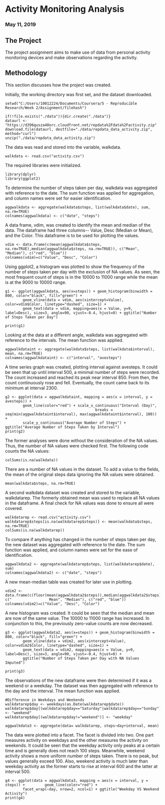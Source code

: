 # Activity Monitoring Analysis
### May 11, 2019

## The Project

The project assignment aims to make use of data from personal activity monitoring devices and make observations regarding the activity.

## Methodology

This section discusses how the project was created.

Initially, the working directory was first set, and the dataset downloaded.
```{r}
setwd("C:/Users/10012224/Documents/Coursera/5 - Reproducible Research/Week 2/Assignment/filehash")
```

```{r}
if(!file.exists("./data")){dir.create("./data")}
dataurl <- "https://d396qusza40orc.cloudfront.net/repdata%2Fdata%2Factivity.zip"
download.file(dataurl, destfile="./data/repdata_data_activity.zip", method="curl")
unzip("./data/repdata_data_activity.zip")
```

The data was read and stored into the variable, walkdata.
```{r}
walkdata <- read.csv("activity.csv")
```

The required libraries were initialized. 
```{r}
library(dplyr)
library(ggplot2)
```

To determine the number of steps taken per day, walkdata was aggregated with reference to the date. The sum function was applied for aggregation, and column names were set for easier identification.
```{r}
aggwalkdata <- aggregate(walkdata$steps, list(walkdata$date), sum, na.rm=TRUE)
colnames(aggwalkdata) <- c("date", "steps")
```

A data frame, vdim, was created to identify the mean and median of the data. The dataframe had three columns-- Value, Desc (Median or Mean), and the Color. This dataframe is to be used for plotting the values.
```{r}
vdim <- data.frame(c(mean(aggwalkdata$steps, na.rm=TRUE),median(aggwalkdata$steps, na.rm=TRUE)), c("Mean", "Median"), c("red", "blue"))
colnames(vdim)=c("Value", "Desc", "Color")
```

Using ggplot2, a histogram was plotted to show the frequency of the number of steps taken per day with the exclusion of NA values. As seen, the most frequent count of steps is in the 10000 to 11000 range while the mean is at the 9000 to 10000 range.
```{r}
g1 <- ggplot(aggwalkdata, aes(x=steps)) + geom_histogram(binwidth = 800, color="black", fill="green") +
        geom_vline(data = vdim, aes(xintercept=Value), color=vdim$Color, linetype="dashed", size=1) +
        geom_text(data = vdim, mapping=aes(x = Value, y=9, label=Desc), size=3, angle=90, vjust=-0.4, hjust=0) + ggtitle("Number of Steps Taken per Day")

print(g1)   
```

Looking at the data at a different angle, walkdata was aggregated with reference to the intervals. The mean function was applied. 
```{r}
aggwalkdataint <- aggregate(walkdata$steps, list(walkdata$interval), mean, na.rm=TRUE)
colnames(aggwalkdataint) <- c("interval", "avesteps")
```

A time series graph was created, plotting interval against avesteps. It could be seen that up until interval 500, a minimal number of steps were recorded. The count increased and reached its peak near interval 850. From then, the count continuously rose and fell. Eventually, the count came back to its minimum at interval 2300.
```{r}
g2 <- ggplot(data = aggwalkdataint, mapping = aes(x = interval, y = avesteps)) + 
        geom_line(color="red") + scale_x_continuous("Interval (Day)", 
                                         breaks = seq(min(aggwalkdataint$interval), max(aggwalkdataint$interval), 100)) +
        scale_y_continuous("Average Number of Steps") + ggtitle("Average Number of Steps Taken by Interval")
print(g2)
```

The former analyses were done without the consideration of the NA values. Thus, the number of NA values were checked first. The following code counts the NA values:
```{r}
colSums(is.na(walkdata))
```

There are a number of NA values in the dataset. To add a value to the fields, the mean of the original steps data ignoring the NA values were obtained.
```{r}
mean(walkdata$steps, na.rm=TRUE)
```

A second walkdata dataset was created and stored to the variable, walkdatarep. The formerly obtained mean was used to replace all NA values in the dataframe. A final check for NA values was done to ensure all were covered.
```{r}
walkdatarep <- read.csv("activity.csv")
walkdatarep$steps[is.na(walkdatarep$steps)] <- mean(walkdata$steps, na.rm=TRUE)
colSums(is.na(walkdatarep))
```

To compare if anything has changed in the number of steps taken per day, the new dataset was aggregated with reference to the date. The sum function was applied, and column names were set for the ease of identification.
```{r}
aggwalkdata2 <- aggregate(walkdatarep$steps, list(walkdatarep$date), sum)
colnames(aggwalkdata2) <- c("date", "steps")
```

A new mean-median table was created for later use in plotting.
```{r}
vdim2 <- data.frame(c(floor(mean(aggwalkdata2$steps)),median(aggwalkdata2$steps)), c("                 Mean", "Median"), c("red", "blue"))
colnames(vdim2)=c("Value", "Desc", "Color")
```

A new histogram was created. It could be seen that the median and mean are now of the same value. The 10000 to 11000 range has increased. In conjunction to this, the previously zero-value counts are now decreased. 
```{r}
g3 <- ggplot(aggwalkdata2, aes(x=steps)) + geom_histogram(binwidth = 800, color="black", fill="green") +
        geom_vline(data = vdim2, aes(xintercept=Value), color=vdim2$Color, linetype="dashed", size=1) +
        geom_text(data = vdim2, mapping=aes(x = Value, y=9, label=Desc), size=3, angle=90, vjust=-0.4, hjust=0) +
        ggtitle("Number of Steps Taken per Day with NA Values Imputed")

print(g3)  
```

The observations of the new dataframe were then determined if it was a weekend or a weekday. The dataset was then aggregated with reference to the day and the interval. The mean function was applied.
```{r}
#Difference in Weekdays and Weekends
walkdatarep$day <- weekdays(as.Date(walkdatarep$date))
walkdatarep$day[(walkdatarep$day=="Saturday"|walkdatarep$day=="Sunday")] <- "weekend"
walkdatarep$day[(walkdatarep$day!="weekend")] <- "weekday"

aggwalkdata3 <- aggregate(data= walkdatarep, steps~day+interval, mean)
```

The data were plotted into a facet. The facet is divided into two. One part measures activity on weekdays and the other measures the activity on weekends. It could be seen that the weekday activity only peaks at a certain time and is generally does not reach 100 steps. Meanwhile, weekend activity shows a more uniform number of steps taken. There is no peak, but values generally exceed 100. Also, weekend activity is much later than weekday activity as the former starts to rise at interval 600 and the latter at interval 500.
```{r}
g4 <- ggplot(data = aggwalkdata3, mapping = aes(x = interval, y = steps)) +         geom_line(color="red") +        
        facet_wrap(~day, nrow=2, ncol=1) + ggtitle("Weekday VS Weekend Activity")
print(g4)
```
